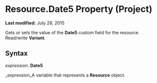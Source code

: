 
# Resource.Date5 Property (Project)

 **Last modified:** July 28, 2015

Gets or sets the value of the  **Date5** custom field for the resource. Read/write **Variant**.

## Syntax

 _expression_. **Date5**

 _expression_A variable that represents a  **Resource** object.

